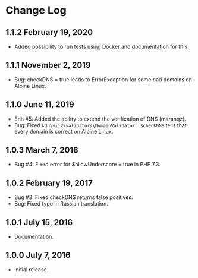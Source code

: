 Change Log
==========

1.1.2 February 19, 2020
-----------------------

- Added possibility to run tests using Docker and documentation for this.

1.1.1 November 2, 2019
----------------------

- Bug: checkDNS = true leads to ErrorException for some bad domains on Alpine Linux.

1.1.0 June 11, 2019
-------------------

- Enh #5: Added the ability to extend the verification of DNS (maranqz).
- Bug: Fixed `kdn\yii2\validators\DomainValidator::$checkDNS` tells that every domain is correct on Alpine Linux.

1.0.3 March 7, 2018
-------------------

- Bug #4: Fixed error for $allowUnderscore = true in PHP 7.3.

1.0.2 February 19, 2017
-----------------------

- Bug #3: Fixed checkDNS returns false positives.
- Bug: Fixed typo in Russian translation.

1.0.1 July 15, 2016
-------------------

- Documentation.

1.0.0 July 7, 2016
------------------

- Initial release.
